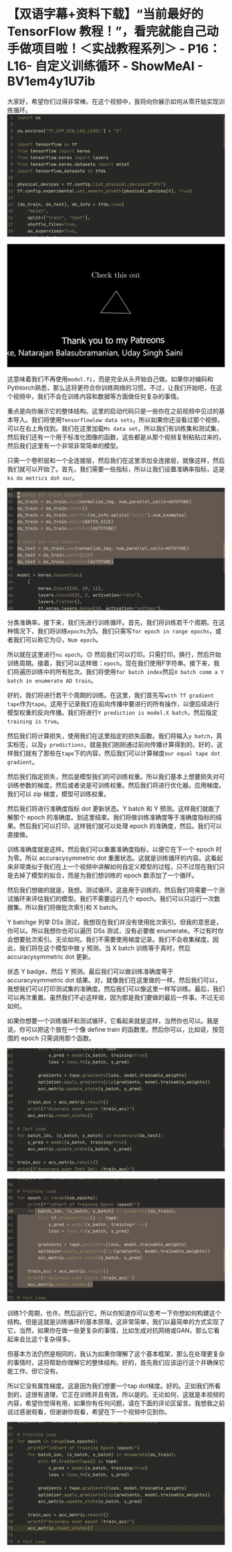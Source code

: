 # 【双语字幕+资料下载】“当前最好的 TensorFlow 教程！”，看完就能自己动手做项目啦！＜实战教程系列＞ - P16：L16- 自定义训练循环 - ShowMeAI - BV1em4y1U7ib

大家好，希望你们过得非常棒。在这个视频中，我将向你展示如何从零开始实现训练循环。![](img/38a145700a6404a2026fbca3d7269917_1.png)

![](img/38a145700a6404a2026fbca3d7269917_2.png)

这意味着我们不再使用`model.fi`，而是完全从头开始自己做。如果你对编码和Pythtorch熟悉，那么这将更符合你训练网络的习惯。不过，让我们开始吧，在这个视频中，我们不会在训练内容和数据等方面做任何复杂的事情。

重点是向你展示它的整体结构。这里的启动代码只是一些你在之前视频中见过的基本导入。我们将使用`Tensorflowlow data sets`，所以如果你还没看过那个视频，可以在右上角找到。我们在这里加载`Ms data set`，所以我们有训练集和测试集，然后我们还有一个用于标准化图像的函数，这些都是从那个视频复制粘贴过来的，然后我们这里有一个非常非常简单的模型。

只需一个卷积层和一个全连接层，然后我们在这里添加全连接层，就像这样，然后我们就可以开始了。首先，我们需要一些指标，所以让我们设置准确率指标，这是`ks do metrics dot our`。

![](img/38a145700a6404a2026fbca3d7269917_4.png)

分类准确率。接下来，我们先进行训练循环。首先，我们将训练若干个周期。在这种情况下，我们将训练`epochs`为5。我们只需写`for epoch in range epochs`，或者我们可以称它为😔，`Num epoch`。

所以就在这里进行`nu epoch`。😔 然后我们可以打印。只需打印。换行，然后开始训练周期。接着，我们可以这样做：`epoch`。现在我们使用F字符串。接下来，我们将遍历训练中的所有批次。我们将使用`for batch index`然后`X batch comm a Y batch in enumerate AD train`。

好的，我们将进行若干个周期的训练。在这里，我们首先写`with Tf gradient tape`作为`tape`。这用于记录我们在前向传播中要进行的所有操作，以便后续进行模型权重的反向传播。我们将进行`Y prediction is model.X batch`，然后指定`training is true`。

然后我们将计算损失，使用我们在这里指定的损失函数。我们将输入`y batch`，真实标签，以及`y predictions`，就是我们刚刚通过前向传播计算得到的。好的，这样我们就有了那些在`tape`下的内容，然后我们可以计算梯度`our equal tape dot gradient`。

然后我们指定损失，然后是模型我们的可训练权重。所以我们基本上想要损失对可训练参数的梯度。然后或者说是可训练权重。然后我们将进行优化器。应用梯度。我们可以 zip 梯度，模型可训练权重。

然后我们将进行准确度指标 dot 更新状态。Y batch 和 Y 预测。这样我们就能了解那个 epoch 的准确度。到这里结束。我们将做训练准确度等于准确度指标的结果。然后我们可以打印，这样我们就可以处理 epoch 的准确度，然后。我们可以直接做。

训练准确度就是这样。然后我们可以重置准确度指标，以便它在下一个 epoch 时为零。所以 accuracysymmetric dot 重置状态。这就是训练循环的内容。这看起来非常类似于我们在上一个视频中讲解如何自定义模型的过程，只不过现在我们只是去掉了模型的拟合，而是为我们想训练的 epoch 数添加了一个循环。

然后我们想做的就是，我想。测试循环。这是用于训练的，然后我们将需要一个测试循环来评估我们的模型。我们不需要运行几个 epoch。我们可以只运行一次数据集。所以我们将做批次索引和 X batch。

Y batchge 列举 DSs 测试，我想现在我们并没有使用批次索引。但我的意思是，你可以。所以我想你也可以遍历 DSs 测试，没有必要做 enumerate。不过有时你会想要批次索引。无论如何。我们不需要使用梯度记录。我们不会收集梯度。因此，我们将在这个模型中做 y 预测，当 X batch 训练等于真时，然后 accuracysymmetric dot 更新。

状态 Y badge，然后 Y 预测。最后我们可以做训练准确度等于 accuracysymmetric dot 结果。对，就像我们在这里做的一样。然后我们可以，我想我们可以打印测试集的准确度。然后我们可以像这里一样写训练。最后，我们可以再次重置。虽然我们不必这样做，因为那是我们要做的最后一件事。不过无论如何。

如果你想要一个训练循环和测试循环，它看起来就是这样，当然你也可以。我是说，你可以把这个放在一个像 define train 的函数里。然后你可以，比如说，按范围的 epoch 只需调用那个函数。

![](img/38a145700a6404a2026fbca3d7269917_6.png)

![](img/38a145700a6404a2026fbca3d7269917_7.png)

训练1个周期，也许。然后运行它。所以你知道你可以思考一下你想如何构建这个结构。但是这就是训练循环的基本原理。这非常简单，我们以最简单的方式实现了它，当然，如果你在做一些更复杂的事情，比如生成对抗网络或GAN，那么它看起来会比这个复杂得多。

但基本方法仍然是相同的，我认为如果你理解了这个基本框架，那么在处理更复杂的事情时，这将帮助你理解它的整体结构。好的，首先我们应该运行这个并确保它能工作。但它没有。

所以它没有属性梯度。这是因为我们想要一个tap dot梯度。好的。正如我们所看到的，这很有道理，它正在训练并且有效。所以是的。无论如何，这就是本视频的内容，希望你觉得有用，如果你有任何问题，请在下面的评论区留言。我想我之前说过感谢观看，但谢谢你观看，希望在下一个视频中见到你。

![](img/38a145700a6404a2026fbca3d7269917_9.png)
